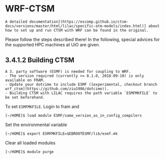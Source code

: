 # WRF-CTSM 

```{keypoints} Info
A detailed documentation](https://escomp.github.io/ctsm-docs/versions/master/html/lilac/specific-atm-models/index.html)] about how to set up and run CTSM with WRF can be found in the original. 
```

Please follow the steps described there! 
In the following, special advices for the supported HPC machines at UiO are given.

## 3.4.1.2 Building CTSM

```{discussion} ESMF
A 3. party software (ESMF) is needed for coupling to WRF. 
- The version required (currently >= 8.1.0, 2018-09-10) is only available on FRAM.
- Update your dotcime to include ESMF ([experimental, checkout branch wrf_ctsm](https://github.com/ziu1986/dotcime)).
- Building CTSM with LILAC requires the path variable `ESMFMKFILE` to be set beforehand.
```
To set `ESMFMKFILE`. Login to fram and

    [~/HOME]$ load module ESMF/same_version_as_in_config_compilers
  
Set the environmental variable

    [~/HOME]$ export ESMFMKFILE=$EBROOTESMF/lib/esmf.mk

Clear all loaded modules

    [~/HOME]$ module purge
    
